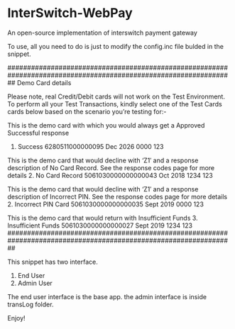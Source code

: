 # InterSwitch-WebPay
An open-source implementation of interswitch payment gateway

To use, all you need to do is just to modify the config.inc file bulded in the snippet.

##################################################################################################################
Demo Card details

Please note, real Credit/Debit cards will not work on the Test Environment. To perform all your Test Transactions, kindly select one of the Test Cards cards below based on the scenario you’re testing for:-

This is the demo card with which you would always get a Approved Successful response
1. Success
6280511000000095
Dec 2026
0000
123

This is the demo card that would decline with ‘Z1′ and a response description of No Card Record. See the response codes page for more details
2. No Card Record
5061030000000000043
Oct 2018
1234
123 

This is the demo card that would decline with ‘Z1′ and a response description of Incorrect PIN. See the response codes page for more details
2. Incorrect PIN Card
5061030000000000035
Sept 2019
0000
123

This is the demo card that would return with Insufficient Funds
3. Insufficient Funds
5061030000000000027
Sept 2019
1234
123
##################################################################################################################

This snippet has two interface.
1. End User
2. Admin User

The end user interface is the base app. the admin interface is inside transLog folder.

Enjoy!
